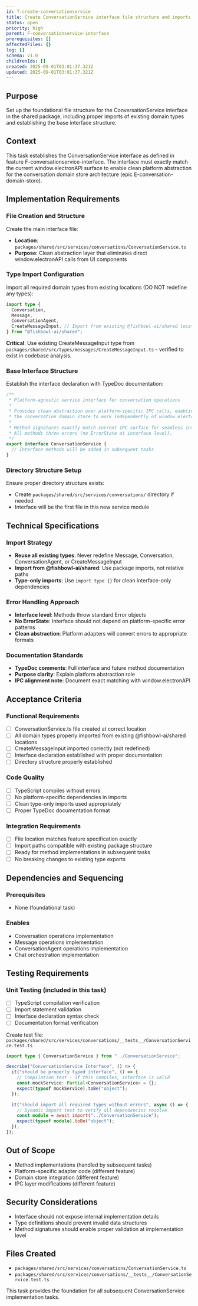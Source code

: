 ```yaml
---
id: T-create-conversationservice
title: Create ConversationService interface file structure and imports
status: open
priority: high
parent: F-conversationservice-interface
prerequisites: []
affectedFiles: {}
log: []
schema: v1.0
childrenIds: []
created: 2025-09-01T03:01:37.321Z
updated: 2025-09-01T03:01:37.321Z
---
```


## Purpose

Set up the foundational file structure for the ConversationService interface in the shared package, including proper imports of existing domain types and establishing the base interface structure.

## Context

This task establishes the ConversationService interface as defined in feature F-conversationservice-interface. The interface must exactly match the current window.electronAPI surface to enable clean platform abstraction for the conversation domain store architecture (epic E-conversation-domain-store).

## Implementation Requirements

### File Creation and Structure

Create the main interface file:

- **Location**: `packages/shared/src/services/conversations/ConversationService.ts`
- **Purpose**: Clean abstraction layer that eliminates direct window.electronAPI calls from UI components

### Type Import Configuration

Import all required domain types from existing locations (DO NOT redefine any types):

```typescript
import type {
  Conversation,
  Message,
  ConversationAgent,
  CreateMessageInput, // Import from existing @fishbowl-ai/shared location
} from "@fishbowl-ai/shared";
```

**Critical**: Use existing CreateMessageInput type from `packages/shared/src/types/messages/CreateMessageInput.ts` - verified to exist in codebase analysis.

### Base Interface Structure

Establish the interface declaration with TypeDoc documentation:

```typescript
/**
 * Platform-agnostic service interface for conversation operations
 *
 * Provides clean abstraction over platform-specific IPC calls, enabling
 * the conversation domain store to work independently of window.electronAPI.
 *
 * Method signatures exactly match current IPC surface for seamless integration.
 * All methods throw errors (no ErrorState at interface level).
 */
export interface ConversationService {
  // Interface methods will be added in subsequent tasks
}
```

### Directory Structure Setup

Ensure proper directory structure exists:

- Create `packages/shared/src/services/conversations/` directory if needed
- Interface will be the first file in this new service module

## Technical Specifications

### Import Strategy

- **Reuse all existing types**: Never redefine Message, Conversation, ConversationAgent, or CreateMessageInput
- **Import from @fishbowl-ai/shared**: Use package imports, not relative paths
- **Type-only imports**: Use `import type {}` for clean interface-only dependencies

### Error Handling Approach

- **Interface level**: Methods throw standard Error objects
- **No ErrorState**: Interface should not depend on platform-specific error patterns
- **Clean abstraction**: Platform adapters will convert errors to appropriate formats

### Documentation Standards

- **TypeDoc comments**: Full interface and future method documentation
- **Purpose clarity**: Explain platform abstraction role
- **IPC alignment note**: Document exact matching with window.electronAPI

## Acceptance Criteria

### Functional Requirements

- [ ] ConversationService.ts file created at correct location
- [ ] All domain types properly imported from existing @fishbowl-ai/shared locations
- [ ] CreateMessageInput imported correctly (not redefined)
- [ ] Interface declaration established with proper documentation
- [ ] Directory structure properly established

### Code Quality

- [ ] TypeScript compiles without errors
- [ ] No platform-specific dependencies in imports
- [ ] Clean type-only imports used appropriately
- [ ] Proper TypeDoc documentation format

### Integration Requirements

- [ ] File location matches feature specification exactly
- [ ] Import paths compatible with existing package structure
- [ ] Ready for method implementations in subsequent tasks
- [ ] No breaking changes to existing type exports

## Dependencies and Sequencing

### Prerequisites

- None (foundational task)

### Enables

- Conversation operations implementation
- Message operations implementation
- ConversationAgent operations implementation
- Chat orchestration implementation

## Testing Requirements

### Unit Testing (included in this task)

- [ ] TypeScript compilation verification
- [ ] Import statement validation
- [ ] Interface declaration syntax check
- [ ] Documentation format verification

Create test file: `packages/shared/src/services/conversations/__tests__/ConversationService.test.ts`

```typescript
import type { ConversationService } from "../ConversationService";

describe("ConversationService Interface", () => {
  it("should be properly typed interface", () => {
    // Compilation test - if this compiles, interface is valid
    const mockService: Partial<ConversationService> = {};
    expect(typeof mockService).toBe("object");
  });

  it("should import all required types without errors", async () => {
    // Dynamic import test to verify all dependencies resolve
    const module = await import("../ConversationService");
    expect(typeof module).toBe("object");
  });
});
```

## Out of Scope

- Method implementations (handled by subsequent tasks)
- Platform-specific adapter code (different feature)
- Domain store integration (different feature)
- IPC layer modifications (different feature)

## Security Considerations

- Interface should not expose internal implementation details
- Type definitions should prevent invalid data structures
- Method signatures should enable proper validation at implementation level

## Files Created

- `packages/shared/src/services/conversations/ConversationService.ts`
- `packages/shared/src/services/conversations/__tests__/ConversationService.test.ts`

This task provides the foundation for all subsequent ConversationService implementation tasks.
